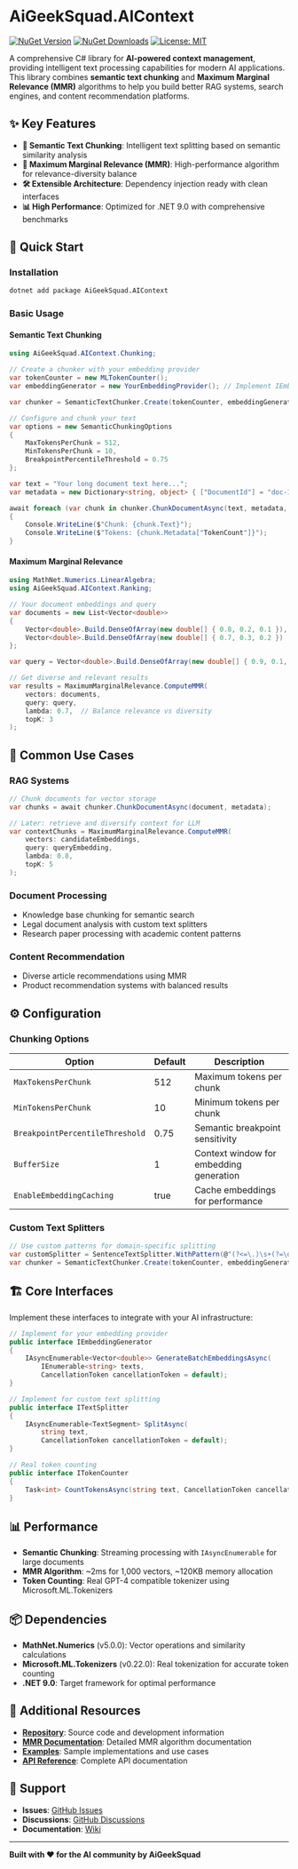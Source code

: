 # AiGeekSquad.AIContext

[![NuGet Version](https://img.shields.io/nuget/v/AiGeekSquad.AIContext.svg)](https://www.nuget.org/packages/AiGeekSquad.AIContext/)
[![NuGet Downloads](https://img.shields.io/nuget/dt/AiGeekSquad.AIContext.svg)](https://www.nuget.org/packages/AiGeekSquad.AIContext/)
[![License: MIT](https://img.shields.io/badge/License-MIT-yellow.svg)](https://opensource.org/licenses/MIT)

A comprehensive C# library for **AI-powered context management**, providing intelligent text processing capabilities for modern AI applications. This library combines **semantic text chunking** and **Maximum Marginal Relevance (MMR)** algorithms to help you build better RAG systems, search engines, and content recommendation platforms.

## ✨ Key Features

- **🧠 Semantic Text Chunking**: Intelligent text splitting based on semantic similarity analysis
- **🎯 Maximum Marginal Relevance (MMR)**: High-performance algorithm for relevance-diversity balance
- **🛠️ Extensible Architecture**: Dependency injection ready with clean interfaces
- **📊 High Performance**: Optimized for .NET 9.0 with comprehensive benchmarks

## 🚀 Quick Start

### Installation

```bash
dotnet add package AiGeekSquad.AIContext
```

### Basic Usage

#### Semantic Text Chunking

```csharp
using AiGeekSquad.AIContext.Chunking;

// Create a chunker with your embedding provider
var tokenCounter = new MLTokenCounter();
var embeddingGenerator = new YourEmbeddingProvider(); // Implement IEmbeddingGenerator

var chunker = SemanticTextChunker.Create(tokenCounter, embeddingGenerator);

// Configure and chunk your text
var options = new SemanticChunkingOptions
{
    MaxTokensPerChunk = 512,
    MinTokensPerChunk = 10,
    BreakpointPercentileThreshold = 0.75
};

var text = "Your long document text here...";
var metadata = new Dictionary<string, object> { ["DocumentId"] = "doc-123" };

await foreach (var chunk in chunker.ChunkDocumentAsync(text, metadata, options))
{
    Console.WriteLine($"Chunk: {chunk.Text}");
    Console.WriteLine($"Tokens: {chunk.Metadata["TokenCount"]}");
}
```

#### Maximum Marginal Relevance

```csharp
using MathNet.Numerics.LinearAlgebra;
using AiGeekSquad.AIContext.Ranking;

// Your document embeddings and query
var documents = new List<Vector<double>>
{
    Vector<double>.Build.DenseOfArray(new double[] { 0.8, 0.2, 0.1 }),
    Vector<double>.Build.DenseOfArray(new double[] { 0.7, 0.3, 0.2 })
};

var query = Vector<double>.Build.DenseOfArray(new double[] { 0.9, 0.1, 0.0 });

// Get diverse and relevant results
var results = MaximumMarginalRelevance.ComputeMMR(
    vectors: documents,
    query: query,
    lambda: 0.7,  // Balance relevance vs diversity
    topK: 3
);
```

## 🎯 Common Use Cases

### RAG Systems
```csharp
// Chunk documents for vector storage
var chunks = await chunker.ChunkDocumentAsync(document, metadata);

// Later: retrieve and diversify context for LLM
var contextChunks = MaximumMarginalRelevance.ComputeMMR(
    vectors: candidateEmbeddings,
    query: queryEmbedding,
    lambda: 0.8,
    topK: 5
);
```

### Document Processing
- Knowledge base chunking for semantic search
- Legal document analysis with custom text splitters
- Research paper processing with academic content patterns

### Content Recommendation
- Diverse article recommendations using MMR
- Product recommendation systems with balanced results

## ⚙️ Configuration

### Chunking Options

| Option | Default | Description |
|--------|---------|-------------|
| `MaxTokensPerChunk` | 512 | Maximum tokens per chunk |
| `MinTokensPerChunk` | 10 | Minimum tokens per chunk |
| `BreakpointPercentileThreshold` | 0.75 | Semantic breakpoint sensitivity |
| `BufferSize` | 1 | Context window for embedding generation |
| `EnableEmbeddingCaching` | true | Cache embeddings for performance |

### Custom Text Splitters

```csharp
// Use custom patterns for domain-specific splitting
var customSplitter = SentenceTextSplitter.WithPattern(@"(?<=\.)\s+(?=\d+\.)");
var chunker = SemanticTextChunker.Create(tokenCounter, embeddingGenerator, customSplitter);
```

## 🏗️ Core Interfaces

Implement these interfaces to integrate with your AI infrastructure:

```csharp
// Implement for your embedding provider
public interface IEmbeddingGenerator
{
    IAsyncEnumerable<Vector<double>> GenerateBatchEmbeddingsAsync(
        IEnumerable<string> texts, 
        CancellationToken cancellationToken = default);
}

// Implement for custom text splitting
public interface ITextSplitter
{
    IAsyncEnumerable<TextSegment> SplitAsync(
        string text, 
        CancellationToken cancellationToken = default);
}

// Real token counting
public interface ITokenCounter
{
    Task<int> CountTokensAsync(string text, CancellationToken cancellationToken = default);
}
```

## 📊 Performance

- **Semantic Chunking**: Streaming processing with `IAsyncEnumerable` for large documents
- **MMR Algorithm**: ~2ms for 1,000 vectors, ~120KB memory allocation
- **Token Counting**: Real GPT-4 compatible tokenizer using Microsoft.ML.Tokenizers

## 📦 Dependencies

- **MathNet.Numerics** (v5.0.0): Vector operations and similarity calculations
- **Microsoft.ML.Tokenizers** (v0.22.0): Real tokenization for accurate token counting
- **.NET 9.0**: Target framework for optimal performance

## 📖 Additional Resources

- **[Repository](https://github.com/AiGeekSquad/AIContext)**: Source code and development information
- **[MMR Documentation](https://github.com/AiGeekSquad/AIContext/blob/main/docs/MMR.md)**: Detailed MMR algorithm documentation
- **[Examples](https://github.com/AiGeekSquad/AIContext/tree/main/examples)**: Sample implementations and use cases
- **[API Reference](https://github.com/AiGeekSquad/AIContext/wiki/API-Reference)**: Complete API documentation

## 🌟 Support

- **Issues**: [GitHub Issues](https://github.com/AiGeekSquad/AIContext/issues)
- **Discussions**: [GitHub Discussions](https://github.com/AiGeekSquad/AIContext/discussions)
- **Documentation**: [Wiki](https://github.com/AiGeekSquad/AIContext/wiki)

---

**Built with ❤️ for the AI community by AiGeekSquad**
